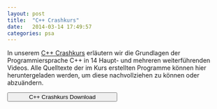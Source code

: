 ```yaml
---
layout: post
title:  "C++ Crashkurs"
date:   2014-03-14 17:49:57
categories: psa
---
```

In unserem <a href="https://www.youtube.com/playlist?list=PL240102EBE740E231">C++ Crashkurs</a> erläutern wir die Grundlagen der Programmiersprache C++ in 14 Haupt- und mehreren weiterführenden Videos. Alle Quelltexte der im Kurs erstellten Programme können hier heruntergeladen werden, um diese nachvollziehen zu können oder abzuändern.

<a href="http://orangeonblack.de/wp-content/uploads/2014/01/C++-Crashkurs.zip"><button class="btn" style="width:50%"><i class="fa fa-download"></i> C++ Crashkurs Download</button></a>
